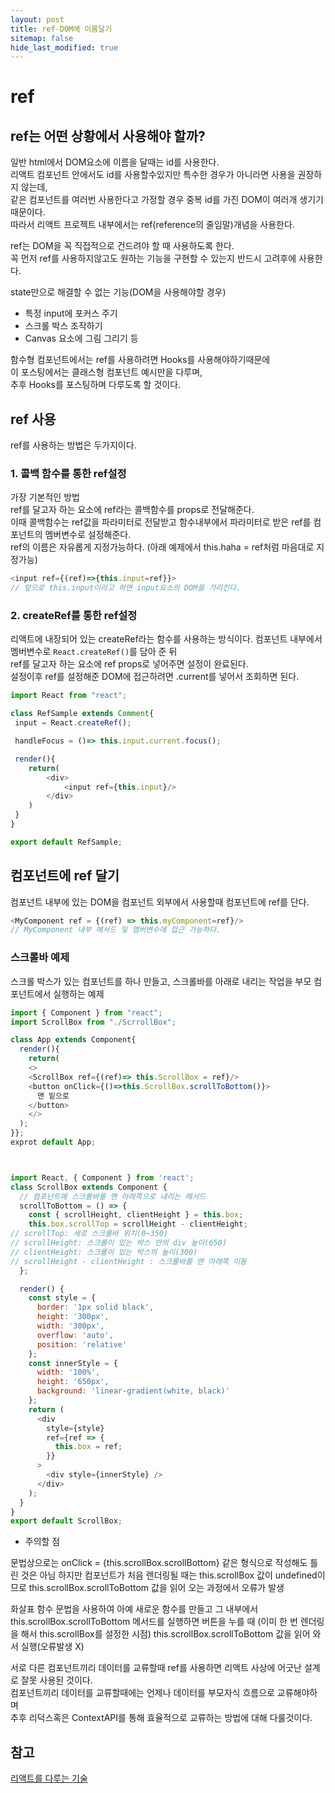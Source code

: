 ```yaml
---
layout: post
title: ref-DOM에 이름달기
sitemap: false
hide_last_modified: true
---
```

# ref
## ref는 어떤 상황에서 사용해야 할까?
일반 html에서 DOM요소에 이름을 달때는 id를 사용한다.  
리액트 컴포넌트 안에서도 id를 사용할수있지만 특수한 경우가 아니라면 사용을 권장하지 않는데,  
같은 컴포넌트를 여러번 사용한다고 가정할 경우 중복 id를 가진 DOM이 여러개 생기기때문이다.  
따라서 리액트 프로젝트 내부에서는 ref(reference의 줄임말)개념을 사용한다.

ref는 DOM을 꼭 직접적으로 건드려야 할 때 사용하도록 한다.  
꼭 먼저 ref를 사용하지않고도 원하는 기능을 구현할 수 있는지 반드시 고려후에 사용한다.

state만으로 해결할 수 없는 기능(DOM을 사용해야할 경우)
- 특정 input에 포커스 주기
- 스크롤 박스 조작하기
- Canvas 요소에 그림 그리기 등

함수형 컴포넌트에서는 ref를 사용하려면 Hooks를 사용해야하기때문에  
이 포스팅에서는 클래스형 컴포넌트 예시만을 다루며,  
추후 Hooks를 포스팅하며 다루도록 할 것이다.

## ref 사용
ref를 사용하는 방법은 두가지이다.
### 1. 콜백 함수를 통한 ref설정
가장 기본적인 방법  
ref를 달고자 하는 요소에 ref라는 콜백함수를 props로 전달해준다.  
이때 콜백함수는 ref값을 파라미터로 전달받고 함수내부에서 파라미터로 받은 ref를 컴포넌트의 멤버변수로 설정해준다.  
ref의 이름은 자유롭게 지정가능하다. (아래 예제에서 this.haha = ref처럼 마음대로 지정가능)

~~~js  
<input ref={(ref)=>{this.input=ref}}>
// 앞으로 this.input이라고 하면 input요소의 DOM을 가리킨다.
~~~

### 2. createRef를 통한 ref설정
리액트에 내장되어 있는 createRef라는 함수를 사용하는 방식이다.
컴포넌트 내부에서 멤버변수로 `React.createRef()`를 담아 준 뒤  
ref를 달고자 하는 요소에 ref props로 넣어주면 설정이 완료된다.  
설정이후 ref를 설정해준 DOM에 접근하려면 .current를 넣어서 조회하면 된다.

~~~js  
import React from "react";

class RefSample extends Comment{
 input = React.createRef();

 handleFocus = ()=> this.input.current.focus();

 render(){
    return(
        <div>
            <input ref={this.input}/>
        </div>
    )
 }
}

export default RefSample;
~~~

## 컴포넌트에 ref 달기
컴포넌트 내부에 있는 DOM을 컴포넌트 외부에서 사용할때 컴포넌트에 ref를 단다.

~~~js  
<MyComponent ref = {(ref) => this.myComponent=ref}/>
// MyComponent 내부 메서드 및 멤버변수에 접근 가능하다.
~~~

### 스크롤바 예제  
스크롤 박스가 있는 컴포넌트를 하나 만들고, 스크롤바를 아래로 내리는 작업을 부모 컴포넌트에서 실행하는 예제
~~~js  
import { Component } from "react";
import ScrollBox from "./ScrrollBox";

class App extends Component{
  render(){
    return(     
    <>
    <ScrollBox ref={(ref)=> this.ScrollBox = ref}/>
    <button onClick={()=>this.ScrollBox.scrollToBottom()}>
      맨 밑으로
    </button>
    </>
  );
}};
exprot default App;



import React, { Component } from 'react';
class ScrollBox extends Component {
  // 컴포넌트에 스크롤바를 맨 아래쪽으로 내리는 메서드
  scrollToBottom = () => {
    const { scrollHeight, clientHeight } = this.box;
    this.box.scrollTop = scrollHeight - clientHeight;
// scrollTop: 세로 스크롤바 위치(0~350)
// scrollHeight: 스크롤이 있는 박스 안의 div 높이(650)
// clientHeight: 스크롤이 있는 박스의 높이(300)
// scrollHeight - clientHeight : 스크롤바를 맨 아래쪽 이동
  };

  render() {
    const style = {
      border: '1px solid black',
      height: '300px',
      width: '300px',
      overflow: 'auto',
      position: 'relative'
    };
    const innerStyle = {
      width: '100%',
      height: '650px',
      background: 'linear-gradient(white, black)'
    };
    return (
      <div
        style={style}
        ref={ref => {
          this.box = ref;
        }}
      >
        <div style={innerStyle} />
      </div>
    );
  }
}
export default ScrollBox;
~~~

* 주의할 점

문법상으로는 onClick = {this.scrollBox.scrollBottom} 같은 형식으로 작성해도 틀린 것은 아님
하지만 컴포넌트가 처음 렌더링될 때는 this.scrollBox 값이 undefined이므로
this.scrollBox.scrollToBottom 값을 읽어 오는 과정에서 오류가 발생

화살표 함수 문법을 사용하여 아예 새로운 함수를 만들고 그 내부에서 this.scrollBox.scrollToBottom 메서드를 실행하면 버튼을 누를 때
(이미 한 번 렌더링을 해서 this.scrollBox를 설정한 시점) this.scrollBox.scrollToBottom 값을 읽어 와서 실행(오류발생 X)



서로 다른 컴포넌트끼리 데이터를 교류할때 ref를 사용하면 리액트 사상에 어긋난 설계로 잘못 사용된 것이다.  
컴포넌트끼리 데이터를 교류할때에는 언제나 데이터를 부모자식 흐름으로 교류해야하며  
추후 리덕스혹은 ContextAPI를 통해 효율적으로 교류하는 방법에 대해 다룰것이다.

## 참고
[리액트를 다루는 기술](http://www.kyobobook.co.kr/product/detailViewKor.laf?mallGb=KOR&ejkGb=KOR&barcode=9791160508796)
